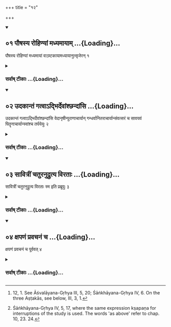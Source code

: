 +++
title = "१२"

+++
<div class="js_include" includetitle="true" newlevelforh1="2" unfilled url="/vedAH_yajuH/vAjasaneyam/sUtram/pAraskara-gRhyam/vishvAsa-prastutiH/2/12/01_pauShasya_rohiNyAM_madhyamAyAm.md">
<details open><summary><h2>०१ पौषस्य रोहिण्यां मध्यमायाम् ...{Loading}...</h2></summary>

पौषस्य रोहिण्यां मध्यमायां वाऽष्टकायामध्यायानुत्सृजेरन् १
</details>
</div>
<div class="js_include collapsed" newlevelforh1="3" title="सर्वाष् टीकाः" unfilled url="/vedAH_yajuH/vAjasaneyam/sUtram/pAraskara-gRhyam/sarvASh_TIkAH/2/12/01_pauShasya_rohiNyAM_madhyamAyAm.md">
<details><summary><h3>सर्वाष् टीकाः ...{Loading}...</h3></summary>
<details><summary>Oldenberg</summary>

1 [^1] . In (the month) Pauṣa, under (the Nakṣatra) Rohiṇī, or at the middle Aṣṭakā let them celebrate the conclusion of the study (of the Veda).

[^1]:  12, 1. See Āśvalāyana-Gṛhya III, 5, 20; Śāṅkhāyana-Gṛhya IV, 6. On the three Aṣṭakās, see below, III, 3, 1.
</details>
</details>
</div>
<div class="js_include" includetitle="true" newlevelforh1="2" unfilled url="/vedAH_yajuH/vAjasaneyam/sUtram/pAraskara-gRhyam/vishvAsa-prastutiH/2/12/02_udakAntaM_gatvA-dbhirdevAMshChandAMsi.md">
<details open><summary><h2>०२ उदकान्तं गत्वाऽद्भिर्देवांश्छन्दांसि ...{Loading}...</h2></summary>

उदकान्तं गत्वाऽद्भिर्देवांश्छन्दांसि वेदानृषीन्पुराणाचार्यान् गन्धर्वानितराचार्यान्संवत्सरं च सावयवं पितॄनाचार्यान्स्वांश्च तर्पयेयुः २
</details>
</div>
<div class="js_include collapsed" newlevelforh1="3" title="सर्वाष् टीकाः" unfilled url="/vedAH_yajuH/vAjasaneyam/sUtram/pAraskara-gRhyam/sarvASh_TIkAH/2/12/02_udakAntaM_gatvA-dbhirdevAMshChandAMsi.md">
<details><summary><h3>सर्वाष् टीकाः ...{Loading}...</h3></summary>
<details><summary>Oldenberg</summary>

2. Let them go to the brink of water and make water oblations to the gods, the metres, the Vedas, the Ṛṣis, the ancient teachers, the Gandharvas, the other teachers, the year with its divisions, and to their own ancestors and teachers.
</details>
</details>
</div>
<div class="js_include" includetitle="true" newlevelforh1="2" unfilled url="/vedAH_yajuH/vAjasaneyam/sUtram/pAraskara-gRhyam/vishvAsa-prastutiH/2/12/03_sAvitrIM_chaturanudrutya_viratAH.md">
<details open><summary><h2>०३ सावित्रीं चतुरनुद्रुत्य विरताः ...{Loading}...</h2></summary>

सावित्रीं चतुरनुद्रुत्य विरताः स्म इति प्रब्रूयुः ३
</details>
</div>
<div class="js_include collapsed" newlevelforh1="3" title="सर्वाष् टीकाः" unfilled url="/vedAH_yajuH/vAjasaneyam/sUtram/pAraskara-gRhyam/sarvASh_TIkAH/2/12/03_sAvitrIM_chaturanudrutya_viratAH.md">
<details><summary><h3>सर्वाष् टीकाः ...{Loading}...</h3></summary>
<details><summary>Oldenberg</summary>

3. After having four times quickly recited the Sāvitrī, they should say, 'We have finished.'
</details>
</details>
</div>
<div class="js_include" includetitle="true" newlevelforh1="2" unfilled url="/vedAH_yajuH/vAjasaneyam/sUtram/pAraskara-gRhyam/vishvAsa-prastutiH/2/12/04_xapaNaM_pravachanaM_cha.md">
<details open><summary><h2>०४ क्षपणं प्रवचनं च ...{Loading}...</h2></summary>

क्षपणं प्रवचनं च पूर्ववत् ४
</details>
</div>
<div class="js_include collapsed" newlevelforh1="3" title="सर्वाष् टीकाः" unfilled url="/vedAH_yajuH/vAjasaneyam/sUtram/pAraskara-gRhyam/sarvASh_TIkAH/2/12/04_xapaNaM_pravachanaM_cha.md">
<details><summary><h3>सर्वाष् टीकाः ...{Loading}...</h3></summary>
<details><summary>Oldenberg</summary>

4 [^2] . Interruption (of the study) and (continuation of the) teaching as stated above.

[^2]:  Śāṅkhāyana-Gṛhya IV, 5, 17, where the same expression kṣapaṇa for interruptions of the study is used. The words 'as above' refer to chap. 10, 23. 24.
</details>
</details>
</div>